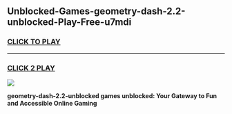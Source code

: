 
## Unblocked-Games-geometry-dash-2.2-unblocked-Play-Free-u7mdi
<h3>
<a href="https://premium76.site?title=geometry-dash-2.2-unblocked&ref=19M">CLICK TO PLAY</a></h3>
<hr>

<h3>
<a href="https://premium76.site?title=geometry-dash-2.2-unblocked&ref=19M">CLICK 2 PLAY</a>
  
</h3>

<a href="https://premium76.site?title=geometry-dash-2.2-unblocked&ref=19M"><img src="https://clearcache.store/games.png"></a>


**geometry-dash-2.2-unblocked games unblocked: Your Gateway to Fun and Accessible Online Gaming**
